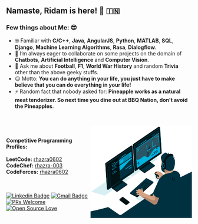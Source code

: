 ## Namaste, Ridam is here! 🙏 🇮🇳

### Few things about Me: 😎

- 🤓 Familiar with **C/C++**, **Java**, **AngularJS**, **Python**, **MATLAB**, **SQL**, **Django**, **Machine Learning Algorithms**, **Rasa**, **Dialogflow**.
- 👯 I’m always eager to collaborate on some projects on the domain of **Chatbots**, **Artificial Intelligence** and **Computer Vision**.
- 💬 Ask me about **Football**, **F1**, **World War History** and random **Trivia** other than the above geeky stuffs.
- 😌 Motto: **You can do anything in your life, you just have to make believe that you can do everything in your life!**
- ⚡ Random fact that nobody asked for: **Pineapple works as a natural meat tenderizer. So next time you dine out at BBQ Nation, don't avoid the Pineapples**.

<br>


<a href=""><img src="https://github.com/iAbhishekBasu/iAbhishekBasu/blob/main/Pics/gif.gif" align="right" width="275" height="250" /></a>

<br>

**Competitive Programming Profiles:**
<br>
<br>
**LeetCode:** [rhazra0602](https://leetcode.com/rhazra0602/) 
**CodeChef:** [rhazra-003](https://www.codechef.com/users/rhazra003) 
**CodeForces:** [rhazra0602](https://codeforces.com/profile/rhazra0602)
<br>
<br>
<br>

[![Linkedin Badge](https://img.shields.io/badge/-algoridam003-blue?style=flat-square&logo=Linkedin&logoColor=white&link=https://www.linkedin.com/in/algoridam003/)](https://www.linkedin.com/in/algoridam003/)
[![Gmail Badge](https://img.shields.io/badge/-rhazra0602@gmail.com-c14438?style=flat-square&logo=Gmail&logoColor=white&link=mailto:rhazra0602@gmail.com)](mailto:rhazra0602@gmail.com)
[![PRs Welcome](https://img.shields.io/badge/PRs-welcome-brightgreen.svg?style=flat&logo=github)](https://github.com/rhazra-003) [![Open Source Love](https://badges.frapsoft.com/os/v2/open-source.svg?v=103)](https://github.com/rhazra-003)
